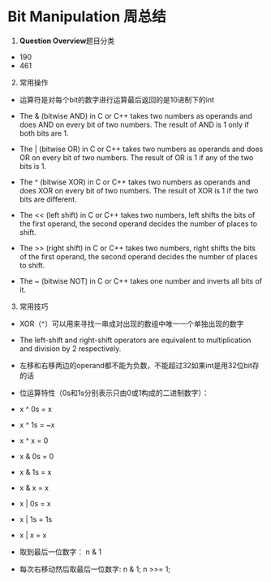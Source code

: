 # Bit Manipulation 周总结
1. **Question Overview**题目分类
* 190
* 461

2. 常用操作
* 运算符是对每个bit的数字进行运算最后返回的是10进制下的int

* The & (bitwise AND) in C or C++ takes two numbers as operands and does AND on every bit of two numbers. The result of AND is 1 only if both bits are 1.  

* The | (bitwise OR) in C or C++ takes two numbers as operands and does OR on every bit of two numbers. The result of OR is 1 if any of the two bits is 1. 

* The ^ (bitwise XOR) in C or C++ takes two numbers as operands and does XOR on every bit of two numbers. The result of XOR is 1 if the two bits are different. 

* The << (left shift) in C or C++ takes two numbers, left shifts the bits of the first operand, the second operand decides the number of places to shift. 

* The >> (right shift) in C or C++ takes two numbers, right shifts the bits of the first operand, the second operand decides the number of places to shift. 

* The ~ (bitwise NOT) in C or C++ takes one number and inverts all bits of it. 

3. 常用技巧

* XOR（^）可以用来寻找一串成对出现的数组中唯一一个单独出现的数字

* The left-shift and right-shift operators are equivalent to multiplication and division by 2 respectively. 

* 左移和右移两边的operand都不能为负数，不能超过32如果int是用32位bit存的话

* 位运算特性（0s和1s分别表示只由0或1构成的二进制数字）：
* x ^ 0s = x
* x ^ 1s = ~x
* x ^ x = 0
* x & 0s = 0
* x & 1s = x
* x & x = x
* x | 0s = x
* x | 1s = 1s
* x | x = x

* 取到最后一位数字： n & 1
* 每次右移动然后取最后一位数字: n & 1; n >>= 1;

                